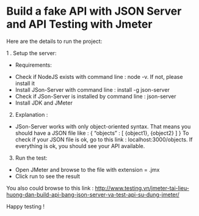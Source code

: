 # Build a fake API with JSON Server and API Testing with Jmeter

Here are the details to run the project:

1 . Setup the server:

* Requirements:
 - Check if NodeJS exists with command line : node -v. If not, please install it
 - Install JSon-Server with command line : install -g json-server
 - Check if JSon-Server is installed by command line : json-server
 - Install JDK and JMeter
 
2. Explanation :
 - JSon-Server works with only object-oriented syntax. That means you should have a JSON file like : 
   {
    “objects” :
      [
        {object1},
        {object2}
      ]
   }
To check if your JSON file is ok, go to this link : localhost:3000/objects. If everything is ok, you should see your API available.   
 
3. Run the test:
- Open JMeter and browse to the file with extension = .jmx
- Click run to see the result

You also could browse to this link : http://www.testing.vn/jmeter-tai-lieu-huong-dan-build-api-bang-json-server-va-test-api-su-dung-jmeter/

Happy testing !

